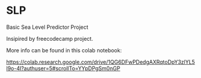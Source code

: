 # SLP
Basic Sea Level Predictor Project

Insipired by freecodecamp project.

More info can be found in this colab notebook:

https://colab.research.google.com/drive/1QG6DFwPDedgAXRqtoDpY3zlYL5l9o-4I?authuser=5#scrollTo=YYpDPgSm0nGP
